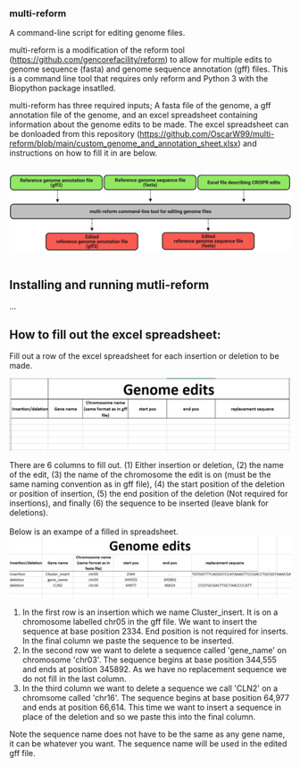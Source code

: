 ### multi-reform
A command-line script for editing genome files.

multi-reform is a modification of the reform tool (https://github.com/gencorefacility/reform) to allow for multiple edits to genome sequence (fasta) and genome sequence annotation (gff) files. This is a command line tool that requires only reform and Python 3 with the Biopython package insatlled.

multi-reform has three required inputs; A fasta file of the genome, a gff annotation file of the genome, and an excel spreadsheet containing information about the genome edits to be made. The excel spreadsheet can be donloaded from this repository (https://github.com/OscarW99/multi-reform/blob/main/custom_genome_and_annotation_sheet.xlsx) and instructions on how to fill it in are below.<br />
<br />

![multi-reform flow diagram](https://github.com/OscarW99/multi-reform/blob/main/Multi-reform.png?raw=true) <br />
<br />

## Installing and running mutli-reform
...


## How to fill out the excel spreadsheet:
Fill out a row of the excel spreadsheet for each insertion or deletion to be made. <br />

![multi-reform flow diagram](https://github.com/OscarW99/multi-reform/blob/main/unfilled_excel.PNG?raw=true) <br />

There are 6 columns to fill out. (1) Either insertion or deletion, (2) the name of the edit, (3) the name of the chromosome the edit is on (must be the same naming convention as in gff file), (4) the start position of the deletion or position of insertion, (5) the end position of the deletion (Not required for insertions), and finally (6) the sequence to be inserted (leave blank for deletions). <br />
<br />
Below is an exampe of a filled in spreadsheet.
<br />
![multi-reform flow diagram](https://github.com/OscarW99/multi-reform/blob/main/filled_excel.PNG?raw=true) <br />
1) In the first row is an insertion which we name Cluster_insert. It is on a chromosome labelled chr05 in the gff file. We want to insert the sequence at base position 2334. End position is not required for inserts. In the final column we paste the sequence to be inserted. 
2) In the second row we want to delete a sequence called 'gene_name' on chromosome 'chr03'. The sequence begins at base position 344,555 and ends at position 345892. As we have no replacement sequence we do not fill in the last column.
3) In the third column we want to delete a sequence we call 'CLN2' on a chromsome called 'chr16'. The sequence begins at base position 64,977 and ends at position 66,614. This time we want to insert a sequence in place of the deletion and so we paste this into the final column.

Note the sequence name does not have to be the same as any gene name, it can be whatever you want. The sequence name will be used in the edited gff file.
